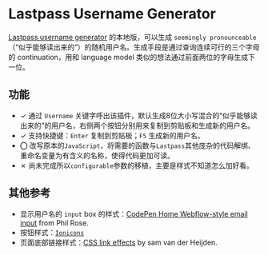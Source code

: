 # Lastpass Username Generator

[Lastpass username generator](https://www.lastpass.com/username-generator) 的本地版，可以生成 `seemingly pronounceable`（“似乎能够读出来的”）的随机用户名。生成手段是通过查询连续可行的三个字母的 continuation，用和 language model 类似的想法通过前面两位的字母生成下一位。

## 功能

+ ✓ 通过 `Username` 关键字呼出该插件，默认生成8位大小写混合的“似乎能够读出来的”的用户名，右侧两个按钮分别用来复制到剪贴板和生成新的用户名。
+ ✓ 支持快捷键：`Enter` 复制到剪贴板；`F5` 生成新的用户名。
+ ⭕︎ 改写原本的`JavaScript`，将需要的函数与`Lastpass`其他庞杂的代码解绑、重命名变量为有含义的名称，使得代码更加可读。
+ ✗ 尚未完成所以`configurable`参数的移植，主要是样式不知道怎么加好看。

## 其他参考

+ 显示用户名的 `input` box 的样式：[CodePen Home
Webflow-style email input](https://codepen.io/PRtheRose/pen/BNgEJo) from Phil Rose.
+ 按钮样式：[`Ionicons`](https://code.ionicframework.com)
+ 页面底部链接样式：[CSS link effects](https://codepen.io/samvdh/pen/MmZzyR) by sam van der Heijden.